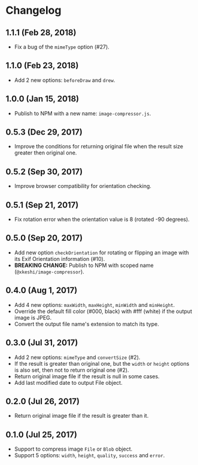 # Changelog

## 1.1.1 (Feb 28, 2018)

- Fix a bug of the `mimeType` option (#27).

## 1.1.0 (Feb 23, 2018)

- Add 2 new options: `beforeDraw` and `drew`.

## 1.0.0 (Jan 15, 2018)

- Publish to NPM with a new name: `image-compressor.js`.

## 0.5.3 (Dec 29, 2017)

- Improve the conditions for returning original file when the result size greater then original one.

## 0.5.2 (Sep 30, 2017)

- Improve browser compatibility for orientation checking.

## 0.5.1 (Sep 21, 2017)

- Fix rotation error when the orientation value is 8 (rotated -90 degrees).

## 0.5.0 (Sep 20, 2017)

- Add new option `checkOrientation` for rotating or flipping an image with its Exif Orientation information (#10).
- **BREAKING CHANGE:** Publish to NPM with scoped name (`@xkeshi/image-compressor`).

## 0.4.0 (Aug 1, 2017)

- Add 4 new options: `maxWidth`, `maxHeight`, `minWidth` and `minHeight`.
- Override the default fill color (#000, black) with #fff (white) if the output image is JPEG.
- Convert the output file name's extension to match its type.

## 0.3.0 (Jul 31, 2017)

- Add 2 new options: `mimeType` and `convertSize` (#2).
- If the result is greater than original one, but the `width` or `height` options is also set, then not to return original one (#2).
- Return original image file if the result is null in some cases.
- Add last modified date to output File object.

## 0.2.0 (Jul 26, 2017)

- Return original image file if the result is greater than it.

## 0.1.0 (Jul 25, 2017)

- Support to compress image `File` or `Blob` object.
- Support 5 options: `width`, `height`, `quality`, `success` and `error`.
